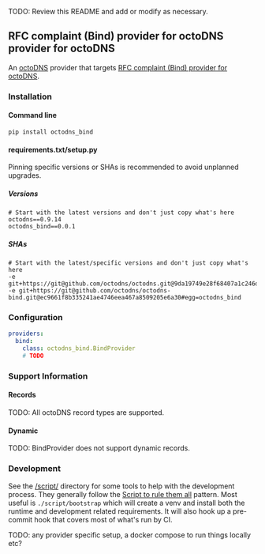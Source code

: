 TODO: Review this README and add or modify as necessary.

## RFC complaint (Bind) provider for octoDNS provider for octoDNS

An [octoDNS](https://github.com/octodns/octodns/) provider that targets [RFC complaint (Bind) provider for octoDNS](https://github.com/octodns/octodns-bind).

### Installation

#### Command line

```
pip install octodns_bind
```

#### requirements.txt/setup.py

Pinning specific versions or SHAs is recommended to avoid unplanned upgrades.

##### Versions

```
# Start with the latest versions and don't just copy what's here
octodns==0.9.14
octodns_bind==0.0.1
```

##### SHAs

```
# Start with the latest/specific versions and don't just copy what's here
-e git+https://git@github.com/octodns/octodns.git@9da19749e28f68407a1c246dfdf65663cdc1c422#egg=octodns
-e git+https://git@github.com/octodns/octodns-bind.git@ec9661f8b335241ae4746eea467a8509205e6a30#egg=octodns_bind
```

### Configuration

```yaml
providers:
  bind:
    class: octodns_bind.BindProvider
    # TODO
```

### Support Information

#### Records

TODO: All octoDNS record types are supported.

#### Dynamic

TODO: BindProvider does not support dynamic records.

### Development

See the [/script/](/script/) directory for some tools to help with the development process. They generally follow the [Script to rule them all](https://github.com/github/scripts-to-rule-them-all) pattern. Most useful is `./script/bootstrap` which will create a venv and install both the runtime and development related requirements. It will also hook up a pre-commit hook that covers most of what's run by CI.

TODO: any provider specific setup, a docker compose to run things locally etc?
